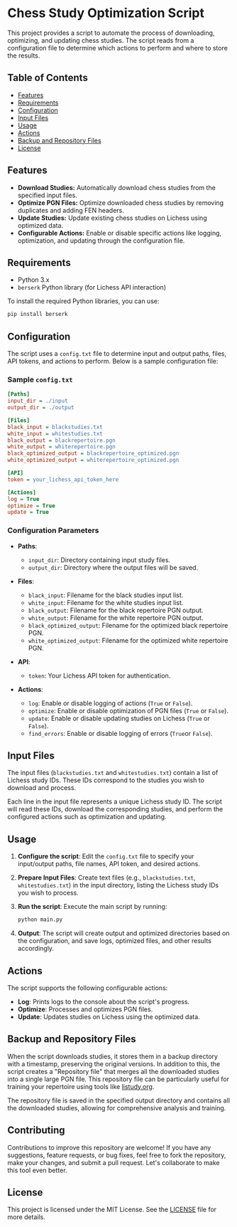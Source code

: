 # Chess Study Optimization Script

This project provides a script to automate the process of downloading, optimizing, and updating chess studies. The script reads from a configuration file to determine which actions to perform and where to store the results.

## Table of Contents

- [Features](#features)
- [Requirements](#requirements)
- [Configuration](#configuration)
- [Input Files](#input-files)
- [Usage](#usage)
- [Actions](#actions)
- [Backup and Repository Files](#backup-and-repository-files)
- [License](#license)

## Features

- **Download Studies:** Automatically download chess studies from the specified input files.
- **Optimize PGN Files:** Optimize downloaded chess studies by removing duplicates and adding FEN headers.
- **Update Studies:** Update existing chess studies on Lichess using optimized data.
- **Configurable Actions:** Enable or disable specific actions like logging, optimization, and updating through the configuration file.

## Requirements

- Python 3.x
- `berserk` Python library (for Lichess API interaction)

To install the required Python libraries, you can use:

```bash
pip install berserk
```

## Configuration

The script uses a `config.txt` file to determine input and output paths, files, API tokens, and actions to perform. Below is a sample configuration file:

### Sample `config.txt`

```ini
[Paths]
input_dir = ./input
output_dir = ./output

[Files]
black_input = blackstudies.txt
white_input = whitestudies.txt
black_output = blackrepertoire.pgn
white_output = whiterepertoire.pgn
black_optimized_output = blackrepertoire_optimized.pgn
white_optimized_output = whiterepertoire_optimized.pgn

[API]
token = your_lichess_api_token_here

[Actions]
log = True
optimize = True
update = True
```

### Configuration Parameters

- **Paths**:
  - `input_dir`: Directory containing input study files.
  - `output_dir`: Directory where the output files will be saved.

- **Files**:
  - `black_input`: Filename for the black studies input list.
  - `white_input`: Filename for the white studies input list.
  - `black_output`: Filename for the black repertoire PGN output.
  - `white_output`: Filename for the white repertoire PGN output.
  - `black_optimized_output`: Filename for the optimized black repertoire PGN.
  - `white_optimized_output`: Filename for the optimized white repertoire PGN.

- **API**:
  - `token`: Your Lichess API token for authentication.

- **Actions**:
  - `log`: Enable or disable logging of actions (`True` or `False`).
  - `optimize`: Enable or disable optimization of PGN files (`True` or `False`).
  - `update`: Enable or disable updating studies on Lichess (`True` or `False`).
  - `find_errors`: Enable or disable logging of errors (`True`or `False`).


## Input Files

The input files (`blackstudies.txt` and `whitestudies.txt`) contain a list of Lichess study IDs. These IDs correspond to the studies you wish to download and process.

Each line in the input file represents a unique Lichess study ID. The script will read these IDs, download the corresponding studies, and perform the configured actions such as optimization and updating.

## Usage

1. **Configure the script**: Edit the `config.txt` file to specify your input/output paths, file names, API token, and desired actions.
2. **Prepare Input Files**: Create text files (e.g., `blackstudies.txt`, `whitestudies.txt`) in the input directory, listing the Lichess study IDs you wish to process.
3. **Run the script**: Execute the main script by running:

    ```bash
    python main.py
    ```

4. **Output**: The script will create output and optimized directories based on the configuration, and save logs, optimized files, and other results accordingly.

## Actions

The script supports the following configurable actions:

- **Log**: Prints logs to the console about the script's progress.
- **Optimize**: Processes and optimizes PGN files.
- **Update**: Updates studies on Lichess using the optimized data.

## Backup and Repository Files

When the script downloads studies, it stores them in a backup directory with a timestamp, preserving the original versions. In addition to this, the script creates a "Repository file" that merges all the downloaded studies into a single large PGN file. This repository file can be particularly useful for training your repertoire using tools like [listudy.org](https://listudy.org).

The repository file is saved in the specified output directory and contains all the downloaded studies, allowing for comprehensive analysis and training.

## Contributing

Contributions to improve this repository are welcome! If you have any suggestions, feature requests, or bug fixes, feel free to fork the repository, make your changes, and submit a pull request. Let's collaborate to make this tool even better.

## License

This project is licensed under the MIT License. See the [LICENSE](LICENSE) file for more details.